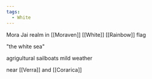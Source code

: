 ```yaml
---
tags:
  - White
---
```

Mora Jai
realm in [[Moraven]]
[[White]] [[Rainbow]] flag

"the white sea"

agrigultural
sailboats
mild weather

near [[Verra]] and [[Corarica]]